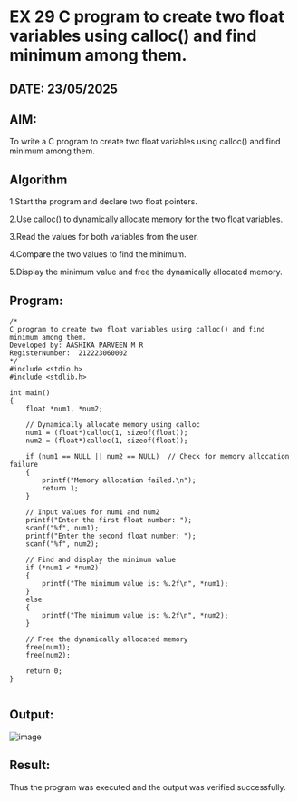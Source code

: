 # EX 29 C program to create two float variables using calloc() and find minimum among them.
## DATE: 23/05/2025
## AIM:
To write a C program to create two float variables using calloc() and find minimum among them.

## Algorithm
1.Start the program and declare two float pointers.

2.Use calloc() to dynamically allocate memory for the two float variables.

3.Read the values for both variables from the user.

4.Compare the two values to find the minimum.

5.Display the minimum value and free the dynamically allocated memory.   

## Program:
```
/*
C program to create two float variables using calloc() and find minimum among them.
Developed by: AASHIKA PARVEEN M R
RegisterNumber:  212223060002
*/
#include <stdio.h>
#include <stdlib.h>

int main()
{
    float *num1, *num2;

    // Dynamically allocate memory using calloc
    num1 = (float*)calloc(1, sizeof(float));
    num2 = (float*)calloc(1, sizeof(float));

    if (num1 == NULL || num2 == NULL)  // Check for memory allocation failure
    {
        printf("Memory allocation failed.\n");
        return 1;
    }

    // Input values for num1 and num2
    printf("Enter the first float number: ");
    scanf("%f", num1);
    printf("Enter the second float number: ");
    scanf("%f", num2);

    // Find and display the minimum value
    if (*num1 < *num2)
    {
        printf("The minimum value is: %.2f\n", *num1);
    }
    else
    {
        printf("The minimum value is: %.2f\n", *num2);
    }

    // Free the dynamically allocated memory
    free(num1);
    free(num2);

    return 0;
}


```

## Output:

![image](https://github.com/user-attachments/assets/d1b4579a-fb42-4962-8c79-d4cd97fa02a0)


## Result:
Thus the program was executed and the output was verified successfully.

